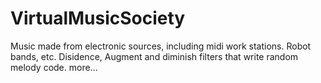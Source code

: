# VirtualMusicSociety
Music made from electronic sources, including midi work stations. Robot bands, etc.
Disidence, Augment and diminish filters that write random melody code. more...

